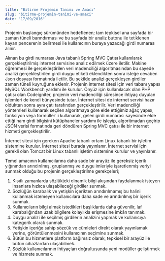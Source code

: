 ```yaml
---
title: "Bitirme Projemin Tanımı ve Amacı"
slug: "bitirme-projemin-tanimi-ve-amaci"
date: "17/09/2016"
---
```


Projenin başlangıç sürümünden hedeflenen; tam tepkisel ana sayfada bir zaman tüneli barındırması ve bu sayfada bir analiz butonu ile tetiklenen kayan pencerenin belirmesi ile kullanıcının buraya yazacağı girdi numarası alınır.

Alınan bu girdi numarası Java tabanlı Spring MVC Çatısı kullanılarak gerçekleştirilmiş internet servisine analiz edilmek üzere iletilir. Makine öğrenmesi ile gerçekleştirilen veri madenciliği algoritmasından bu sayede analizi gerçekleştirilen girdi duygu etiketi eklendikten sonra isteğe cevaben Json dosyası formatında iletilir. Bu şekilde analizi gerçekleşen girdiler zaman tüneli kuyruğuna eklenir.
Projenin internet sitesi için veri tabanı yapısı MySQL Workbench yardımı ile kurulur. Önyüz için kullanılacak olan PHP çatısı olan Codeigniter, projenin veri madenciliği süresince ihtiyaç duyulan işlemleri de kendi bünyesinde tutar. İnternet sitesi de internet servisi hazır olduktan sonra aynı çatı tarafından gerçekleştirilir.
Veri madenciliği yöntemleri kullanarak seçilen algoritmaya göre elde ettiğimiz ağaç yapısı, fonksiyon veya formüller’ i kullanarak, gelen girdi numarası sayesinde elde ettiği ham girdi bilgisini kütüphaneler yardımı ile işleyip, algoritmadan geçirip JSON verisi formatında geri döndüren Spring MVC çatısı ile bir internet hizmeti gerçekleştirilir.

İnternet sitesi için gereken Apache tabanlı ortam Linux tabanlı bir işletim sistemine kurulur. İnternet sitesi burada yayınlanır. İnternet servisi için gerekli olan Tomcat bir Linux tabanlı işletim sistemine kurulur ve yayınlanır.



Temel amacının kullanıcılarına daha sade bir arayüz ile gereksiz içerik yığınından arındırılmış, gruplanmış ve duygu imleriyle işaretlenmiş veriyi sunmak olduğu bu projenin gerçekleştirilme gerekçeleri;
1. Kısıtlı zamanlarda sözlükteki dinamik bilgi akışından faydalanmak isteyen insanlara hızlıca ulaşabileceği girdiler sunmak.
2. Sözlüğün karabalık ve yetişkin içerikten arındırılmamış bu halini kullanmak istemeyen kullanıcılara daha sade ve arındırılmış bir içerik sunmak.
3. Kullanıcıların bilgi almak istedikleri başlıklarda daha güvenilir, laf karabalığından uzak bilgilere kolaylıkla erişmesine imkân tanımak.
4. Duygu analizi ile seçilmiş girdilerin analizini yapmak ve kullanıcıya kategorik olarak sunmak.
5. Yetişkin içeriğe sahip sözcük ve cümleleri direkt olarak yayınlamak yerine, görüntülenmesini kullanıcının seçimine sunmak.
6. Bütün bu hizmetlere platform bağımsız olarak, tepkisel bir arayüz ile bütün cihazlardan ulaşabilmek.
7. Sözlük kullanıcılarının ihtiyaçları doğrultusunda yeni modüller geliştirmek ve hizmete sunmak.
